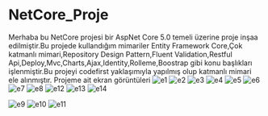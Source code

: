 # NetCore_Proje
Merhaba bu NetCore projesi bir AspNet Core 5.0 temeli üzerine proje inşaa edilmiştir.Bu projede kullandığım mimariler
Entity Framework Core,Çok katmanlı mimari,Repository Design Pattern,Fluent Validation,Restful Api,Deploy,Mvc,Charts,Ajax,Identity,Rolleme,Boostrap gibi konu başlıkları işlenmiştir.Bu projeyi codefirst yaklaşımıyla yapılmış olup katmanlı mimari ele alınmıştır.
Projeme ait ekran görüntüleri
![e1](https://user-images.githubusercontent.com/93091784/233370395-8cda0f54-2184-42f8-9fb3-bc47b17a9c42.PNG)
![e2](https://user-images.githubusercontent.com/93091784/233370406-cd2e7ce0-41cf-46c7-8277-138dd0a4ab6c.PNG)
![e3](https://user-images.githubusercontent.com/93091784/233370413-dbade92a-5265-454d-997f-fa69e42c9b3b.PNG)
![e4](https://user-images.githubusercontent.com/93091784/233370420-d2cc8e43-8409-41c0-8707-fdd6c1995d7a.PNG)
![e5](https://user-images.githubusercontent.com/93091784/233370427-0d82347f-ff9a-41df-97c8-4818a6d1601d.PNG)
![e6](https://user-images.githubusercontent.com/93091784/233370451-809ef1a3-4d28-4ef3-bb1c-fbbfb643b667.PNG)
![e7](https://user-images.githubusercontent.com/93091784/233370473-940d123c-f6f0-4020-a0ad-a0bea69ce60f.PNG)
![e8](https://user-images.githubusercontent.com/93091784/233370480-5357d1b0-bef7-4b51-b4c2-79f093f826bd.PNG)
![e12](https://user-images.githubusercontent.com/93091784/233386450-47e714a2-87be-43be-81a7-318c40145bf5.PNG)
![e13](https://user-images.githubusercontent.com/93091784/233386458-f0dbd7a6-1f73-48c8-9c5e-d9451f37ba93.PNG)
![e14](https://user-images.githubusercontent.com/93091784/233386472-83470c33-da25-4175-bd52-de53a49329dd.PNG)

![e9](https://user-images.githubusercontent.com/93091784/233370488-34a140ba-42d3-4540-95e7-d7ee6a3b65b4.PNG)
![e10](https://user-images.githubusercontent.com/93091784/233370494-efed7509-9333-4a2e-8025-974ec9f29bba.PNG)
![e11](https://user-images.githubusercontent.com/93091784/233370500-94b00d68-c361-4a12-a002-498f62572569.PNG)
